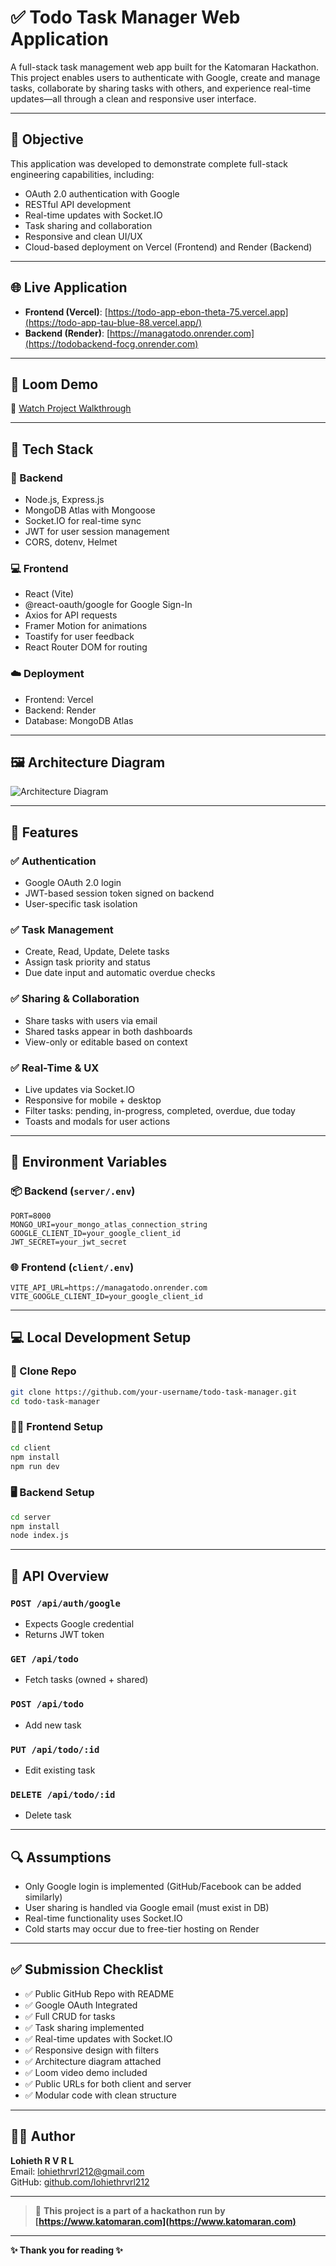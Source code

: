 # ✅ Todo Task Manager Web Application

A full-stack task management web app built for the Katomaran Hackathon. This project enables users to authenticate with Google, create and manage tasks, collaborate by sharing tasks with others, and experience real-time updates—all through a clean and responsive user interface.

---

## 🎯 Objective

This application was developed to demonstrate complete full-stack engineering capabilities, including:

- OAuth 2.0 authentication with Google
- RESTful API development
- Real-time updates with Socket.IO
- Task sharing and collaboration
- Responsive and clean UI/UX
- Cloud-based deployment on Vercel (Frontend) and Render (Backend)

---

## 🌐 Live Application

- **Frontend (Vercel)**: [https://todo-app-ebon-theta-75.vercel.app](https://todo-app-tau-blue-88.vercel.app/)  
- **Backend (Render)**: [https://managatodo.onrender.com](https://todobackend-focg.onrender.com)

---

## 🧪 Loom Demo

🎥 [Watch Project Walkthrough](https://drive.google.com/drive/folders/1ea-OosluAphywusuiKs_E23OotzCM5cl?usp=sharing)

---

## 🧱 Tech Stack

### 🔧 Backend
- Node.js, Express.js
- MongoDB Atlas with Mongoose
- Socket.IO for real-time sync
- JWT for user session management
- CORS, dotenv, Helmet

### 💻 Frontend
- React (Vite)
- @react-oauth/google for Google Sign-In
- Axios for API requests
- Framer Motion for animations
- Toastify for user feedback
- React Router DOM for routing

### ☁️ Deployment
- Frontend: Vercel  
- Backend: Render  
- Database: MongoDB Atlas

---

## 🖼 Architecture Diagram

![Architecture Diagram](https://github.com/user-attachments/assets/35c05a42-7e12-484e-a588-ef8d6f2f01d1)

---

## 🚀 Features

### ✅ Authentication
- Google OAuth 2.0 login
- JWT-based session token signed on backend
- User-specific task isolation

### ✅ Task Management
- Create, Read, Update, Delete tasks
- Assign task priority and status
- Due date input and automatic overdue checks

### ✅ Sharing & Collaboration
- Share tasks with users via email
- Shared tasks appear in both dashboards
- View-only or editable based on context

### ✅ Real-Time & UX
- Live updates via Socket.IO
- Responsive for mobile + desktop
- Filter tasks: pending, in-progress, completed, overdue, due today
- Toasts and modals for user actions

---

## 🔐 Environment Variables

### 📦 Backend (`server/.env`)
```env
PORT=8000
MONGO_URI=your_mongo_atlas_connection_string
GOOGLE_CLIENT_ID=your_google_client_id
JWT_SECRET=your_jwt_secret
```

### 🌐 Frontend (`client/.env`)
```env
VITE_API_URL=https://managatodo.onrender.com
VITE_GOOGLE_CLIENT_ID=your_google_client_id
```

---

## 💻 Local Development Setup

### 🔽 Clone Repo
```bash
git clone https://github.com/your-username/todo-task-manager.git
cd todo-task-manager
```

### 🧑‍💻 Frontend Setup
```bash
cd client
npm install
npm run dev
```

### 🖥 Backend Setup
```bash
cd server
npm install
node index.js
```

---

## 🧾 API Overview

### `POST /api/auth/google`
- Expects Google credential
- Returns JWT token

### `GET /api/todo`
- Fetch tasks (owned + shared)

### `POST /api/todo`
- Add new task

### `PUT /api/todo/:id`
- Edit existing task

### `DELETE /api/todo/:id`
- Delete task

---

## 🔍 Assumptions

- Only Google login is implemented (GitHub/Facebook can be added similarly)
- User sharing is handled via Google email (must exist in DB)
- Real-time functionality uses Socket.IO
- Cold starts may occur due to free-tier hosting on Render

---

## ✅ Submission Checklist

- ✅ Public GitHub Repo with README  
- ✅ Google OAuth Integrated  
- ✅ Full CRUD for tasks  
- ✅ Task sharing implemented  
- ✅ Real-time updates with Socket.IO  
- ✅ Responsive design with filters  
- ✅ Architecture diagram attached  
- ✅ Loom video demo included  
- ✅ Public URLs for both client and server  
- ✅ Modular code with clean structure  

---

## 👨‍💻 Author

**Lohieth R V R L**  
Email: lohiethrvrl212@gmail.com  
GitHub: [github.com/lohiethrvrl212](https://github.com/lohiethrvrl212)

---

> 🏁 **This project is a part of a hackathon run by [https://www.katomaran.com](https://www.katomaran.com)**

---

**✨ Thank you for reading ✨**

